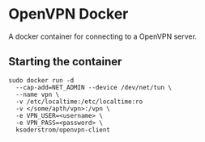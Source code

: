 # OpenVPN Docker

A docker container for connecting to a OpenVPN server.

## Starting the container

    sudo docker run -d
      --cap-add=NET_ADMIN --device /dev/net/tun \
      --name vpn \
      -v /etc/localtime:/etc/localtime:ro
      -v </some/apth/vpn>:/vpn \
      -e VPN_USER=<username> \
      -e VPN_PASS=<password> \
      ksoderstrom/openvpn-client
